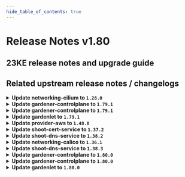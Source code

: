 ```yaml
---
hide_table_of_contents: true
---
```


# Release Notes v1.80

## 23KE release notes and upgrade guide

## Related upstream release notes / changelogs


<details>
<summary><b>Update networking-cilium to <code>1.28.0</code></b></summary>

# [gardener/gardener-extension-networking-cilium]

## ✨ New Features

- `[OPERATOR]` Expose configuration of `cni.exclusive`.  by @axel7born [#214]

</details>

<details>
<summary><b>Update gardener-controlplane to <code>1.79.1</code></b></summary>

# [gardener/gardener]

## 📰 Noteworthy

- `[OPERATOR]` `gardener-resource-manager` now disables cache only for `Secrets` and `ConfigMap` if `DisableCachedClient` set to true. by @gardener-ci-robot [#8476]
## 🐛 Bug Fixes

- `[USER]` Applying Gardener resources server-side has caused the `the server is currently unable to handle the request` error which is now fixed. by @gardener-ci-robot [#8473]
- `[OPERATOR]` Several default settings of Kubernetes feature gates have been corrected. by @gardener-ci-robot [#8469]
- `[OPERATOR]` A bug has been fixed that prevented `ControllerInstallation`s from getting deleted when the backing `ControllerRegistration` with `.spec.deployment.policy={Always,AlwaysExceptNoShoots}` was deleted. by @gardener-ci-robot [#8451]

</details>

<details>
<summary><b>Update gardener-controlplane to <code>1.79.1</code></b></summary>

# [gardener/gardener]

## 📰 Noteworthy

- `[OPERATOR]` `gardener-resource-manager` now disables cache only for `Secrets` and `ConfigMap` if `DisableCachedClient` set to true. by @gardener-ci-robot [#8476]
## 🐛 Bug Fixes

- `[USER]` Applying Gardener resources server-side has caused the `the server is currently unable to handle the request` error which is now fixed. by @gardener-ci-robot [#8473]
- `[OPERATOR]` Several default settings of Kubernetes feature gates have been corrected. by @gardener-ci-robot [#8469]
- `[OPERATOR]` A bug has been fixed that prevented `ControllerInstallation`s from getting deleted when the backing `ControllerRegistration` with `.spec.deployment.policy={Always,AlwaysExceptNoShoots}` was deleted. by @gardener-ci-robot [#8451]

</details>

<details>
<summary><b>Update gardenlet to <code>1.79.1</code></b></summary>

# [gardener/gardener]

## 📰 Noteworthy

- `[OPERATOR]` `gardener-resource-manager` now disables cache only for `Secrets` and `ConfigMap` if `DisableCachedClient` set to true. by @gardener-ci-robot [#8476]
## 🐛 Bug Fixes

- `[USER]` Applying Gardener resources server-side has caused the `the server is currently unable to handle the request` error which is now fixed. by @gardener-ci-robot [#8473]
- `[OPERATOR]` Several default settings of Kubernetes feature gates have been corrected. by @gardener-ci-robot [#8469]
- `[OPERATOR]` A bug has been fixed that prevented `ControllerInstallation`s from getting deleted when the backing `ControllerRegistration` with `.spec.deployment.policy={Always,AlwaysExceptNoShoots}` was deleted. by @gardener-ci-robot [#8451]

</details>

<details>
<summary><b>Update provider-aws to <code>1.48.0</code></b></summary>

# [gardener/gardener-extension-provider-aws]

## 🏃 Others

- `[OPERATOR]` State update for a Worker object can be now skipped by annotating it with `worker.gardener.cloud/skip-state-update=true`. by @ialidzhikov [#801]

</details>

<details>
<summary><b>Update shoot-cert-service to <code>1.37.2</code></b></summary>

# [gardener/gardener-extension-shoot-cert-service]

## 🐛 Bug Fixes

- `[OPERATOR]` The `CustomResourceDefinition`s deployed to shoot clusters are now annotated with `resources.gardener.cloud/skip-health-check=true` to prevent `gardener-resource-manager` from recreating them too fast during shoot deletion. by `Johannes Scheerer <johannes.scheerer@sap.com>` [$7ab1bd02618105eed26fbdd829016be587ad0891]

</details>

<details>
<summary><b>Update shoot-dns-service to <code>1.38.2</code></b></summary>

# [gardener/gardener-extension-shoot-dns-service]

## 🐛 Bug Fixes

- `[OPERATOR]` The `CustomResourceDefinition`s deployed to shoot clusters are now annotated with `resources.gardener.cloud/skip-health-check=true` to prevent `gardener-resource-manager` from recreating them too fast during shoot deletion. by `Johannes Scheerer <johannes.scheerer@sap.com>` [$48423afc7bda51bbcdcee01df2c9317a3f278e1a]

</details>

<details>
<summary><b>Update networking-calico to <code>1.36.1</code></b></summary>

# [gardener/gardener-extension-networking-calico]

## 🏃 Others

- `[OPERATOR]` Vertical and horizontal cluster-proportional autoscalers for calico-typha now use different label selectors. by `Johannes Scheerer <johannes.scheerer@sap.com>` [$0f655d29fa3c3e71b81dff7751c2f5e6156b9adc]

</details>

<details>
<summary><b>Update shoot-dns-service to <code>1.38.3</code></b></summary>

# [gardener/gardener-extension-shoot-dns-service]

## 🐛 Bug Fixes

- `[OPERATOR]` Correctly apply `resources.gardener.cloud/skip-health-check=true` annotation instead of `shoot.gardener.cloud/no-cleanup=true` label. by `Rafael Franzke <rafael.franzke@sap.com>` [$e3b032fd69fffd8eef0c470eedc066358c2c4e93]

</details>

<details>
<summary><b>Update gardener-controlplane to <code>1.80.0</code></b></summary>

# [gardener/gardener]

## ⚠️ Breaking Changes

- `[DEVELOPER]` If the `kubeletCSRApprover` controller is enabled, it is now mandatory to specify the namespace in the source cluster in which the `Machine` resources reside via `.controllers.kubeletCSRApprover.machineNamespace`. by @rfranzke [#8483]
- `[DEVELOPER]` `leader-election-resource-lock` flag is dropped and the leader-election resource-lock is hard coded to leases. by @acumino [#8464]
- `[DEVELOPER]` The `.{source,target}ClientConnection.namespace` field has been renamed to `namespaces` and now takes a list of namespaces. The `.targetClientConnection.disableCachedClient` field has been removed. by @rfranzke [#8483]
- `[OPERATOR]` It is no longer possible to configure `.spec.virtualCluster.kubernetes.kubeAPIServer.authorization` in the `Garden` API. by @rfranzke [#8309]
- `[OPERATOR]` The deprecated `.spec.virtualCluster.dns.domain` field has been dropped from the `Garden` API. Make use of `.spec.virtualCluster.dns.domains`. by @rfranzke [#8434]
## 📰 Noteworthy

- `[OPERATOR]` `gardener-resource-manager` now disables cache only for `Secrets` and `ConfigMap` if `DisableCachedClient` set to true. by @acumino [#8474]
- `[OPERATOR]` The following golang dependencies have been upgraded, please consult the upstream release notes and [this issue](https://github.com/gardener/gardener/issues/8382) for guidance on upgrading your golang dependencies when vendoring this gardener version:  
  - `k8s.io/*` to `v0.28.2`  
  - `sigs.k8s.io/controller-runtime` to `v0.16.2`  
  - `sigs.k8s.io/controller-tools` to `v0.13.0` by @acumino [#8464]
- `[OPERATOR]` The target cache for `gardener-resource-manager` is now unconditionally enabled, leading to faster reconciliations and less network I/O. by @rfranzke [#8483]
- `[USER]` Gardener now reports `node`s for which the `checksum/cloud-config-data` hasn't been populated yet. This could point towards an error on the node and that not all Gardener related configuration happened successfully. by @timuthy [#8448]
## ✨ New Features

- `[OPERATOR]` `gardener-operator` now runs a new controller which protects `Secret`s and `ConfigMap`s with a finalizer in case they are referenced in `Garden` resources. by @rfranzke [#8439]
- `[OPERATOR]` It is now possible to trigger gardenlet kubeconfig renewal for unmanaged `Seed`s by annotating them with `gardener.cloud/operation=renew-kubeconfig`. This was already supported for `ManagedSeed`s only. by @oliver-goetz [#8396]
- `[OPERATOR]` The `ResourcesProgressing` condition appearing in the status of `ManagedResource`s now checks for non-terminated `Pod`s before reporting `status=False`. by @rfranzke [#8515]
- `[OPERATOR]` `gardener-operator` is now managing the Gardener control plane components (`gardener-{apiserver,admission-controller,controller-manager,scheduler}`). by @rfranzke [#8309]
- `[OPERATOR]` `gardener-operator` now renews garden access secrets and the gardenlet kubeconfig on all `Seed`s during CA/service account signing key credentials rotation. by @oliver-goetz [#8396]
- `[OPERATOR]` `gardener-operator` now takes over management of `gardener-metrics-exporter`. by @acumino [#8419]
- `[OPERATOR]` Gardener can now support clusters with Kubernetes version 1.28. In order to allow creation/update of 1.28 clusters you will have to update the version of your provider extension(s) to a version that supports 1.28 as well. Please consult the respective releases and notes in the provider extension's repository. by @oliver-goetz [#8479]
- `[OPERATOR]` It is now possible to configure `.spec.virtualCluster.gardener.gardenerAPIServer.auditWebhook` in the `Garden` API. by @rfranzke [#8309]
- `[OPERATOR]` `gardener-operator` now refuses to start if operators attempt to downgrade or skip minor Gardener versions. Please see [this document](https://github.com/gardener/gardener/blob/master/docs/deployment/version_skew_policy.md) for more information. by @rfranzke [#8413]
- `[DEVELOPER]` Gardener can now support clusters with Kubernetes version 1.28. Extension developers have to prepare individual extensions as well to work with 1.28. by @oliver-goetz [#8479]
- `[DEVELOPER]` The plutono dashboards are now verified as part of `make check`. by @Sallyan [#8401]
## 🐛 Bug Fixes

- `[OPERATOR]` A bug has been fixed that prevented `ControllerInstallation`s from getting deleted when the backing `ControllerRegistration` with `.spec.deployment.policy={Always,AlwaysExceptNoShoots}` was deleted. by @rfranzke [#8443]
- `[OPERATOR]` Several default settings of Kubernetes feature gates have been corrected. by @oliver-goetz [#8427]
- `[OPERATOR]` An issue causing several tasks from the Shoot reconciliation flow to fail with transient errors of type `duplicate filename in registry` is now fixed. by @ialidzhikov [#8478]
- `[OPERATOR]` A bug was fixed which was causing existing `Bastion` resources on the garden cluster to not be deleted when `SSHAccess` is disabled on a Shoot cluster. by @AleksandarSavchev [#8421]
- `[OPERATOR]` The `.spec.kubernetes.kubeAPIServer.serviceAccountConfig.acceptedIssuers` field of the `Shoot` spec no longer allows duplicate values. by @dimitar-kostadinov [#8466]
- `[USER]` A bug has been fixed which was allowing users to specify an extension of the same type in `.spec.extensions[].type` more than once in the `Shoot` API. by @acumino [#8457]
- `[USER]` Applying Gardener resources server-side has caused the `the server is currently unable to handle the request` error which is now fixed. by @oliver-goetz [#8468]
## 🏃 Others

- `[OPERATOR]` The Plutono version has been updated from `v7.5.23` to `v7.5.24`. by @istvanballok [#8475]
- `[OPERATOR]` The `node-local-dns` `ConfigMap` now has a label `k8s-app=node-local-dns` for identifying it. by @ScheererJ [#8505]
- `[OPERATOR]` The following image is updated:  
  - `quay.io/prometheus/prometheus`: `v2.43.1` -> `v2.47.0` by @istvanballok [#8486]
- `[OPERATOR]` extension library: State update for a Worker object can be now skipped by annotating it with `worker.gardener.cloud/skip-state-update=true`. by @ialidzhikov [#8482]
- `[OPERATOR]` The logging components: vali and valitail are now updated to v2.2.8. by @nickytd [#8458]
- `[USER]` It is possible to delete a Shoot even if `shoot.gardener.cloud/ignore` annotation is set to true. by @shafeeqes [#8432]
# [gardener/ingress-default-backend]

## 🏃 Others

- `[OPERATOR]` Update base image of `ingress-default-backend` to alpine:3.18.3 by @ScheererJ [gardener/ingress-default-backend#27]

## Docker Images
admission-controller: `eu.gcr.io/gardener-project/gardener/admission-controller:v1.80.0`
apiserver: `eu.gcr.io/gardener-project/gardener/apiserver:v1.80.0`
controller-manager: `eu.gcr.io/gardener-project/gardener/controller-manager:v1.80.0`
scheduler: `eu.gcr.io/gardener-project/gardener/scheduler:v1.80.0`
operator: `eu.gcr.io/gardener-project/gardener/operator:v1.80.0`
gardenlet: `eu.gcr.io/gardener-project/gardener/gardenlet:v1.80.0`
resource-manager: `eu.gcr.io/gardener-project/gardener/resource-manager:v1.80.0`

</details>

<details>
<summary><b>Update gardener-controlplane to <code>1.80.0</code></b></summary>

# [gardener/gardener]

## ⚠️ Breaking Changes

- `[DEVELOPER]` If the `kubeletCSRApprover` controller is enabled, it is now mandatory to specify the namespace in the source cluster in which the `Machine` resources reside via `.controllers.kubeletCSRApprover.machineNamespace`. by @rfranzke [#8483]
- `[DEVELOPER]` `leader-election-resource-lock` flag is dropped and the leader-election resource-lock is hard coded to leases. by @acumino [#8464]
- `[DEVELOPER]` The `.{source,target}ClientConnection.namespace` field has been renamed to `namespaces` and now takes a list of namespaces. The `.targetClientConnection.disableCachedClient` field has been removed. by @rfranzke [#8483]
- `[OPERATOR]` It is no longer possible to configure `.spec.virtualCluster.kubernetes.kubeAPIServer.authorization` in the `Garden` API. by @rfranzke [#8309]
- `[OPERATOR]` The deprecated `.spec.virtualCluster.dns.domain` field has been dropped from the `Garden` API. Make use of `.spec.virtualCluster.dns.domains`. by @rfranzke [#8434]
## 📰 Noteworthy

- `[OPERATOR]` `gardener-resource-manager` now disables cache only for `Secrets` and `ConfigMap` if `DisableCachedClient` set to true. by @acumino [#8474]
- `[OPERATOR]` The following golang dependencies have been upgraded, please consult the upstream release notes and [this issue](https://github.com/gardener/gardener/issues/8382) for guidance on upgrading your golang dependencies when vendoring this gardener version:  
  - `k8s.io/*` to `v0.28.2`  
  - `sigs.k8s.io/controller-runtime` to `v0.16.2`  
  - `sigs.k8s.io/controller-tools` to `v0.13.0` by @acumino [#8464]
- `[OPERATOR]` The target cache for `gardener-resource-manager` is now unconditionally enabled, leading to faster reconciliations and less network I/O. by @rfranzke [#8483]
- `[USER]` Gardener now reports `node`s for which the `checksum/cloud-config-data` hasn't been populated yet. This could point towards an error on the node and that not all Gardener related configuration happened successfully. by @timuthy [#8448]
## ✨ New Features

- `[OPERATOR]` `gardener-operator` now runs a new controller which protects `Secret`s and `ConfigMap`s with a finalizer in case they are referenced in `Garden` resources. by @rfranzke [#8439]
- `[OPERATOR]` It is now possible to trigger gardenlet kubeconfig renewal for unmanaged `Seed`s by annotating them with `gardener.cloud/operation=renew-kubeconfig`. This was already supported for `ManagedSeed`s only. by @oliver-goetz [#8396]
- `[OPERATOR]` The `ResourcesProgressing` condition appearing in the status of `ManagedResource`s now checks for non-terminated `Pod`s before reporting `status=False`. by @rfranzke [#8515]
- `[OPERATOR]` `gardener-operator` is now managing the Gardener control plane components (`gardener-{apiserver,admission-controller,controller-manager,scheduler}`). by @rfranzke [#8309]
- `[OPERATOR]` `gardener-operator` now renews garden access secrets and the gardenlet kubeconfig on all `Seed`s during CA/service account signing key credentials rotation. by @oliver-goetz [#8396]
- `[OPERATOR]` `gardener-operator` now takes over management of `gardener-metrics-exporter`. by @acumino [#8419]
- `[OPERATOR]` Gardener can now support clusters with Kubernetes version 1.28. In order to allow creation/update of 1.28 clusters you will have to update the version of your provider extension(s) to a version that supports 1.28 as well. Please consult the respective releases and notes in the provider extension's repository. by @oliver-goetz [#8479]
- `[OPERATOR]` It is now possible to configure `.spec.virtualCluster.gardener.gardenerAPIServer.auditWebhook` in the `Garden` API. by @rfranzke [#8309]
- `[OPERATOR]` `gardener-operator` now refuses to start if operators attempt to downgrade or skip minor Gardener versions. Please see [this document](https://github.com/gardener/gardener/blob/master/docs/deployment/version_skew_policy.md) for more information. by @rfranzke [#8413]
- `[DEVELOPER]` Gardener can now support clusters with Kubernetes version 1.28. Extension developers have to prepare individual extensions as well to work with 1.28. by @oliver-goetz [#8479]
- `[DEVELOPER]` The plutono dashboards are now verified as part of `make check`. by @Sallyan [#8401]
## 🐛 Bug Fixes

- `[OPERATOR]` A bug has been fixed that prevented `ControllerInstallation`s from getting deleted when the backing `ControllerRegistration` with `.spec.deployment.policy={Always,AlwaysExceptNoShoots}` was deleted. by @rfranzke [#8443]
- `[OPERATOR]` Several default settings of Kubernetes feature gates have been corrected. by @oliver-goetz [#8427]
- `[OPERATOR]` An issue causing several tasks from the Shoot reconciliation flow to fail with transient errors of type `duplicate filename in registry` is now fixed. by @ialidzhikov [#8478]
- `[OPERATOR]` A bug was fixed which was causing existing `Bastion` resources on the garden cluster to not be deleted when `SSHAccess` is disabled on a Shoot cluster. by @AleksandarSavchev [#8421]
- `[OPERATOR]` The `.spec.kubernetes.kubeAPIServer.serviceAccountConfig.acceptedIssuers` field of the `Shoot` spec no longer allows duplicate values. by @dimitar-kostadinov [#8466]
- `[USER]` A bug has been fixed which was allowing users to specify an extension of the same type in `.spec.extensions[].type` more than once in the `Shoot` API. by @acumino [#8457]
- `[USER]` Applying Gardener resources server-side has caused the `the server is currently unable to handle the request` error which is now fixed. by @oliver-goetz [#8468]
## 🏃 Others

- `[OPERATOR]` The Plutono version has been updated from `v7.5.23` to `v7.5.24`. by @istvanballok [#8475]
- `[OPERATOR]` The `node-local-dns` `ConfigMap` now has a label `k8s-app=node-local-dns` for identifying it. by @ScheererJ [#8505]
- `[OPERATOR]` The following image is updated:  
  - `quay.io/prometheus/prometheus`: `v2.43.1` -> `v2.47.0` by @istvanballok [#8486]
- `[OPERATOR]` extension library: State update for a Worker object can be now skipped by annotating it with `worker.gardener.cloud/skip-state-update=true`. by @ialidzhikov [#8482]
- `[OPERATOR]` The logging components: vali and valitail are now updated to v2.2.8. by @nickytd [#8458]
- `[USER]` It is possible to delete a Shoot even if `shoot.gardener.cloud/ignore` annotation is set to true. by @shafeeqes [#8432]
# [gardener/ingress-default-backend]

## 🏃 Others

- `[OPERATOR]` Update base image of `ingress-default-backend` to alpine:3.18.3 by @ScheererJ [gardener/ingress-default-backend#27]

## Docker Images
admission-controller: `eu.gcr.io/gardener-project/gardener/admission-controller:v1.80.0`
apiserver: `eu.gcr.io/gardener-project/gardener/apiserver:v1.80.0`
controller-manager: `eu.gcr.io/gardener-project/gardener/controller-manager:v1.80.0`
scheduler: `eu.gcr.io/gardener-project/gardener/scheduler:v1.80.0`
operator: `eu.gcr.io/gardener-project/gardener/operator:v1.80.0`
gardenlet: `eu.gcr.io/gardener-project/gardener/gardenlet:v1.80.0`
resource-manager: `eu.gcr.io/gardener-project/gardener/resource-manager:v1.80.0`

</details>

<details>
<summary><b>Update gardenlet to <code>1.80.0</code></b></summary>

# [gardener/gardener]

## ⚠️ Breaking Changes

- `[DEVELOPER]` If the `kubeletCSRApprover` controller is enabled, it is now mandatory to specify the namespace in the source cluster in which the `Machine` resources reside via `.controllers.kubeletCSRApprover.machineNamespace`. by @rfranzke [#8483]
- `[DEVELOPER]` `leader-election-resource-lock` flag is dropped and the leader-election resource-lock is hard coded to leases. by @acumino [#8464]
- `[DEVELOPER]` The `.{source,target}ClientConnection.namespace` field has been renamed to `namespaces` and now takes a list of namespaces. The `.targetClientConnection.disableCachedClient` field has been removed. by @rfranzke [#8483]
- `[OPERATOR]` It is no longer possible to configure `.spec.virtualCluster.kubernetes.kubeAPIServer.authorization` in the `Garden` API. by @rfranzke [#8309]
- `[OPERATOR]` The deprecated `.spec.virtualCluster.dns.domain` field has been dropped from the `Garden` API. Make use of `.spec.virtualCluster.dns.domains`. by @rfranzke [#8434]
## 📰 Noteworthy

- `[OPERATOR]` `gardener-resource-manager` now disables cache only for `Secrets` and `ConfigMap` if `DisableCachedClient` set to true. by @acumino [#8474]
- `[OPERATOR]` The following golang dependencies have been upgraded, please consult the upstream release notes and [this issue](https://github.com/gardener/gardener/issues/8382) for guidance on upgrading your golang dependencies when vendoring this gardener version:  
  - `k8s.io/*` to `v0.28.2`  
  - `sigs.k8s.io/controller-runtime` to `v0.16.2`  
  - `sigs.k8s.io/controller-tools` to `v0.13.0` by @acumino [#8464]
- `[OPERATOR]` The target cache for `gardener-resource-manager` is now unconditionally enabled, leading to faster reconciliations and less network I/O. by @rfranzke [#8483]
- `[USER]` Gardener now reports `node`s for which the `checksum/cloud-config-data` hasn't been populated yet. This could point towards an error on the node and that not all Gardener related configuration happened successfully. by @timuthy [#8448]
## ✨ New Features

- `[OPERATOR]` `gardener-operator` now runs a new controller which protects `Secret`s and `ConfigMap`s with a finalizer in case they are referenced in `Garden` resources. by @rfranzke [#8439]
- `[OPERATOR]` It is now possible to trigger gardenlet kubeconfig renewal for unmanaged `Seed`s by annotating them with `gardener.cloud/operation=renew-kubeconfig`. This was already supported for `ManagedSeed`s only. by @oliver-goetz [#8396]
- `[OPERATOR]` The `ResourcesProgressing` condition appearing in the status of `ManagedResource`s now checks for non-terminated `Pod`s before reporting `status=False`. by @rfranzke [#8515]
- `[OPERATOR]` `gardener-operator` is now managing the Gardener control plane components (`gardener-{apiserver,admission-controller,controller-manager,scheduler}`). by @rfranzke [#8309]
- `[OPERATOR]` `gardener-operator` now renews garden access secrets and the gardenlet kubeconfig on all `Seed`s during CA/service account signing key credentials rotation. by @oliver-goetz [#8396]
- `[OPERATOR]` `gardener-operator` now takes over management of `gardener-metrics-exporter`. by @acumino [#8419]
- `[OPERATOR]` Gardener can now support clusters with Kubernetes version 1.28. In order to allow creation/update of 1.28 clusters you will have to update the version of your provider extension(s) to a version that supports 1.28 as well. Please consult the respective releases and notes in the provider extension's repository. by @oliver-goetz [#8479]
- `[OPERATOR]` It is now possible to configure `.spec.virtualCluster.gardener.gardenerAPIServer.auditWebhook` in the `Garden` API. by @rfranzke [#8309]
- `[OPERATOR]` `gardener-operator` now refuses to start if operators attempt to downgrade or skip minor Gardener versions. Please see [this document](https://github.com/gardener/gardener/blob/master/docs/deployment/version_skew_policy.md) for more information. by @rfranzke [#8413]
- `[DEVELOPER]` Gardener can now support clusters with Kubernetes version 1.28. Extension developers have to prepare individual extensions as well to work with 1.28. by @oliver-goetz [#8479]
- `[DEVELOPER]` The plutono dashboards are now verified as part of `make check`. by @Sallyan [#8401]
## 🐛 Bug Fixes

- `[OPERATOR]` A bug has been fixed that prevented `ControllerInstallation`s from getting deleted when the backing `ControllerRegistration` with `.spec.deployment.policy={Always,AlwaysExceptNoShoots}` was deleted. by @rfranzke [#8443]
- `[OPERATOR]` Several default settings of Kubernetes feature gates have been corrected. by @oliver-goetz [#8427]
- `[OPERATOR]` An issue causing several tasks from the Shoot reconciliation flow to fail with transient errors of type `duplicate filename in registry` is now fixed. by @ialidzhikov [#8478]
- `[OPERATOR]` A bug was fixed which was causing existing `Bastion` resources on the garden cluster to not be deleted when `SSHAccess` is disabled on a Shoot cluster. by @AleksandarSavchev [#8421]
- `[OPERATOR]` The `.spec.kubernetes.kubeAPIServer.serviceAccountConfig.acceptedIssuers` field of the `Shoot` spec no longer allows duplicate values. by @dimitar-kostadinov [#8466]
- `[USER]` A bug has been fixed which was allowing users to specify an extension of the same type in `.spec.extensions[].type` more than once in the `Shoot` API. by @acumino [#8457]
- `[USER]` Applying Gardener resources server-side has caused the `the server is currently unable to handle the request` error which is now fixed. by @oliver-goetz [#8468]
## 🏃 Others

- `[OPERATOR]` The Plutono version has been updated from `v7.5.23` to `v7.5.24`. by @istvanballok [#8475]
- `[OPERATOR]` The `node-local-dns` `ConfigMap` now has a label `k8s-app=node-local-dns` for identifying it. by @ScheererJ [#8505]
- `[OPERATOR]` The following image is updated:  
  - `quay.io/prometheus/prometheus`: `v2.43.1` -> `v2.47.0` by @istvanballok [#8486]
- `[OPERATOR]` extension library: State update for a Worker object can be now skipped by annotating it with `worker.gardener.cloud/skip-state-update=true`. by @ialidzhikov [#8482]
- `[OPERATOR]` The logging components: vali and valitail are now updated to v2.2.8. by @nickytd [#8458]
- `[USER]` It is possible to delete a Shoot even if `shoot.gardener.cloud/ignore` annotation is set to true. by @shafeeqes [#8432]
# [gardener/ingress-default-backend]

## 🏃 Others

- `[OPERATOR]` Update base image of `ingress-default-backend` to alpine:3.18.3 by @ScheererJ [gardener/ingress-default-backend#27]

## Docker Images
admission-controller: `eu.gcr.io/gardener-project/gardener/admission-controller:v1.80.0`
apiserver: `eu.gcr.io/gardener-project/gardener/apiserver:v1.80.0`
controller-manager: `eu.gcr.io/gardener-project/gardener/controller-manager:v1.80.0`
scheduler: `eu.gcr.io/gardener-project/gardener/scheduler:v1.80.0`
operator: `eu.gcr.io/gardener-project/gardener/operator:v1.80.0`
gardenlet: `eu.gcr.io/gardener-project/gardener/gardenlet:v1.80.0`
resource-manager: `eu.gcr.io/gardener-project/gardener/resource-manager:v1.80.0`

</details>
